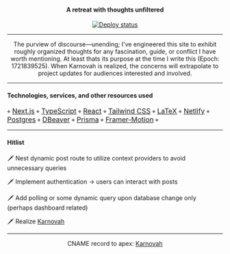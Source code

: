 <h4 align="center">
  A retreat with thoughts unfiltered
</h5>
<p align="center">
<a href="https://app.netlify.com/sites/karnovah-blog/deploys">
<img src="https://api.netlify.com/api/v1/badges/cc1b8a6d-95cf-4dcb-bfad-dffad532e3df/deploy-status" alt="Deploy status" />
</a>
</p>

---

<p align="center">
  The purview of discourse—unending; I've engineered this site to exhibit roughly organized thoughts for any fascination, guide, or conflict I have worth mentioning. At least thats its purpose at the time I write this (Epoch: 1721839525). When Karnovah is realized, the concerns will extrapolate to project updates for audiences interested and involved.
</p>

---

#### Technologies, services, and other resources used
<p align="" style="text-align: left;">
  ⌖ <a href="https://nextjs.org/docs"><font size="3">Next.js</font></a>
  ⌖ <a href="https://typescriptlang.org/docs/"><font size="3">TypeScript</font></a> 
  ⌖ <a href="https://react.dev"><font size="3">React</font></a> 
  ⌖ <a href="https://tailwindcss.com/docs/installation"><font size="3">Tailwind CSS</font></a>
  ⌖ <a href="https://www.latex-project.org/"><font size="3">LaTeX</font></a>
  ⌖ <a href="https://docs.netlify.com/integrations/frameworks/hugo/?_ga=2.190838701.781830800.1674726768-11622627.1674726768"><font size="3">Netlify</font></a>
  ⌖ <a href="https://www.postgresql.org/"><font size="3">Postgres</font></a>
  ⌖ <a href="https://dbeaver.io/"><font size="3">DBeaver</font></a>
  ⌖ <a href="https://prisma.io/"><font size="3">Prisma</font></a>
  ⌖ <a href="https://www.framer.com/motion/"><font size="3">Framer-Motion</font></a>
  ⌖ 
</p>


---

#### Hitlist
🗡 Nest dynamic post route to utilize context providers to avoid unnecessary queries

🗡 Implement authentication → users can interact with posts

🗡 Add polling or some dynamic query upon database change only (perhaps dashboard related)

🗡 Realize [Karnovah](https://github.com/KXzeno/Karnovah)

---

<p align="center">CNAME record to apex: <a href="https://karnovah.com/">Karnovah</a></p>
